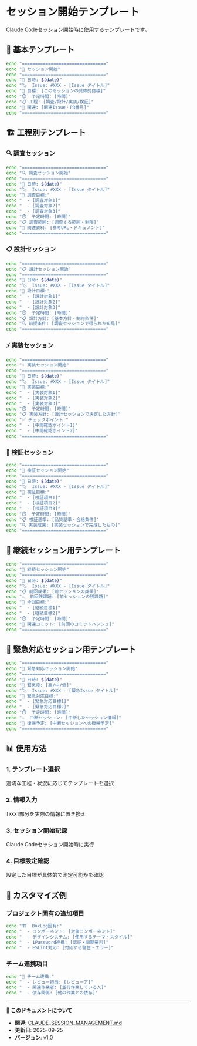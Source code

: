 # セッション開始テンプレート

Claude Codeセッション開始時に使用するテンプレートです。

## 🎯 基本テンプレート

```bash
echo "================================"
echo "🎯 セッション開始"
echo "================================"
echo "📅 日時: $(date)"
echo "🏷️  Issue: #XXX - [Issue タイトル]"
echo "🎯 目標: [このセッションの具体的目標]"
echo "⏱️  予定時間: [時間]"
echo "📋 工程: [調査/設計/実装/検証]"
echo "🔗 関連: [関連Issue・PR番号]"
echo "================================"
```

## 🏗️ 工程別テンプレート

### 🔍 調査セッション

```bash
echo "================================"
echo "🔍 調査セッション開始"
echo "================================"
echo "📅 日時: $(date)"
echo "🏷️  Issue: #XXX - [Issue タイトル]"
echo "🎯 調査目標:"
echo "  - [調査対象1]"
echo "  - [調査対象2]"
echo "  - [調査対象3]"
echo "⏱️  予定時間: [時間]"
echo "📋 調査範囲: [調査する範囲・制限]"
echo "🔗 関連資料: [参考URL・ドキュメント]"
echo "================================"
```

### 📋 設計セッション

```bash
echo "================================"
echo "📋 設計セッション開始"
echo "================================"
echo "📅 日時: $(date)"
echo "🏷️  Issue: #XXX - [Issue タイトル]"
echo "🎯 設計目標:"
echo "  - [設計対象1]"
echo "  - [設計対象2]"
echo "  - [設計対象3]"
echo "⏱️  予定時間: [時間]"
echo "📋 設計方針: [基本方針・制約条件]"
echo "🔍 前提条件: [調査セッションで得られた知見]"
echo "================================"
```

### ⚡ 実装セッション

```bash
echo "================================"
echo "⚡ 実装セッション開始"
echo "================================"
echo "📅 日時: $(date)"
echo "🏷️  Issue: #XXX - [Issue タイトル]"
echo "🎯 実装目標:"
echo "  - [実装対象1]"
echo "  - [実装対象2]"
echo "  - [実装対象3]"
echo "⏱️  予定時間: [時間]"
echo "📋 実装方針: [設計セッションで決定した方針]"
echo "✅ チェックポイント:"
echo "  - [中間確認ポイント1]"
echo "  - [中間確認ポイント2]"
echo "================================"
```

### 🧪 検証セッション

```bash
echo "================================"
echo "🧪 検証セッション開始"
echo "================================"
echo "📅 日時: $(date)"
echo "🏷️  Issue: #XXX - [Issue タイトル]"
echo "🎯 検証目標:"
echo "  - [検証項目1]"
echo "  - [検証項目2]"
echo "  - [検証項目3]"
echo "⏱️  予定時間: [時間]"
echo "📋 検証基準: [品質基準・合格条件]"
echo "🔍 実装成果: [実装セッションで完成したもの]"
echo "================================"
```

## 🔄 継続セッション用テンプレート

```bash
echo "================================"
echo "🔄 継続セッション開始"
echo "================================"
echo "📅 日時: $(date)"
echo "🏷️  Issue: #XXX - [Issue タイトル]"
echo "📋 前回成果: [前セッションの成果]"
echo "⚠️  前回残課題: [前セッションの残課題]"
echo "🎯 今回目標:"
echo "  - [継続目標1]"
echo "  - [継続目標2]"
echo "⏱️  予定時間: [時間]"
echo "🔗 関連コミット: [前回のコミットハッシュ]"
echo "================================"
```

## 🚨 緊急対応セッション用テンプレート

```bash
echo "================================"
echo "🚨 緊急対応セッション開始"
echo "================================"
echo "📅 日時: $(date)"
echo "🚨 緊急度: [高/中/低]"
echo "🏷️  Issue: #XXX - [緊急Issue タイトル]"
echo "🎯 緊急対応目標:"
echo "  - [緊急対応目標1]"
echo "  - [緊急対応目標2]"
echo "⏱️  予定時間: [時間]"
echo "⚠️  中断セッション: [中断したセッション情報]"
echo "🔄 復帰予定: [中断セッションへの復帰予定]"
echo "================================"
```

## 📊 使用方法

### 1. テンプレート選択
適切な工程・状況に応じてテンプレートを選択

### 2. 情報入力
`[XXX]`部分を実際の情報に置き換え

### 3. セッション開始記録
Claude Codeセッション開始時に実行

### 4. 目標設定確認
設定した目標が具体的で測定可能かを確認

## 📝 カスタマイズ例

### プロジェクト固有の追加項目

```bash
echo "🏗️  BoxLog固有:"
echo "  - コンポーネント: [対象コンポーネント]"
echo "  - デザインシステム: [使用するテーマ・スタイル]"
echo "  - 1Password連携: [認証・同期要否]"
echo "  - ESLint対応: [対応する警告・エラー]"
```

### チーム連携項目

```bash
echo "👥 チーム連携:"
echo "  - レビュー担当: [レビューア]"
echo "  - 関連作業者: [並行作業している人]"
echo "  - 依存関係: [他の作業との依存]"
```

---

**📖 このドキュメントについて**
- **関連**: [CLAUDE_SESSION_MANAGEMENT.md](../CLAUDE_SESSION_MANAGEMENT.md)
- **更新日**: 2025-09-25
- **バージョン**: v1.0
